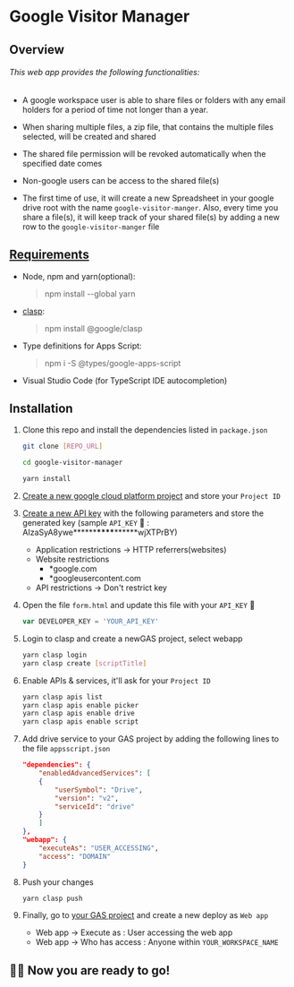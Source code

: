 # Google Visitor Manager

## Overview

###### This web app provides the following functionalities:

-   A google workspace user is able to share files or folders with any email holders for a period of time not longer than a year.

-   When sharing multiple files, a zip file, that contains the multiple files selected, will be created and shared

-   The shared file permission will be revoked automatically when the specified date comes

-   Non-google users can be access to the shared file(s)

- The first time of use, it will create a new Spreadsheet in your google drive root with the name `google-visitor-manger`. Also, every time you share a file(s), it will keep track of your shared file(s) by adding a new row to the `google-visitor-manger` file

## [Requirements](https://developers.google.com/apps-script/guides/typescript)

-   Node, npm and yarn(optional):
    > npm install --global yarn
-   [clasp](https://developers.google.com/apps-script/guides/clasp):
    > npm install @google/clasp
-   Type definitions for Apps Script:
    > npm i -S @types/google-apps-script
-   Visual Studio Code (for TypeScript IDE autocompletion)

## Installation

1. Clone this repo and install the dependencies listed in `package.json`

    ```sh
    git clone [REPO_URL]

    cd google-visitor-manager

    yarn install
    ```

2. [Create a new google cloud platform project](https://cloud.google.com/resource-manager/docs/creating-managing-projects) and store your `Project ID`

3. [Create a new API key](https://cloud.google.com/docs/authentication/api-keys) with the following parameters and store the generated key (sample `API_KEY` 🔑 : AIzaSyA8ywe**\*\*\*\***\*\*\*\***\*\*\*\***wjXTPrBY)

    - Application restrictions -> HTTP referrers(websites)
    - Website restrictions
        - \*google.com
        - \*googleusercontent.com
    - API restrictions -> Don't restrict key

4. Open the file `form.html` and update this file with your `API_KEY` 🔑
    ```js
    var DEVELOPER_KEY = 'YOUR_API_KEY'
    ```
5. Login to clasp and create a newGAS project, select webapp
    ```sh
    yarn clasp login
    yarn clasp create [scriptTitle]
    ```
6. Enable APIs & services, it'll ask for your `Project ID`
    ```sh
    yarn clasp apis list
    yarn clasp apis enable picker
    yarn clasp apis enable drive
    yarn clasp apis enable script
    ```
7. Add drive service to your GAS project by adding the following lines to the file `appsscript.json`

    ```json
    "dependencies": {
        "enabledAdvancedServices": [
        {
            "userSymbol": "Drive",
            "version": "v2",
            "serviceId": "drive"
        }
        ]
    },
    "webapp": {
        "executeAs": "USER_ACCESSING",
        "access": "DOMAIN"
    }
    ```

8. Push your changes
    ```sh
    yarn clasp push
    ```
9. Finally, go to [your GAS project](https://script.google.com/home) and create a new deploy as `Web app`
    - Web app -> Execute as : User accessing the web app
    - Web app -> Who has access : Anyone within `YOUR_WORKSPACE_NAME`

## 🚀🚀 Now you are ready to go!
